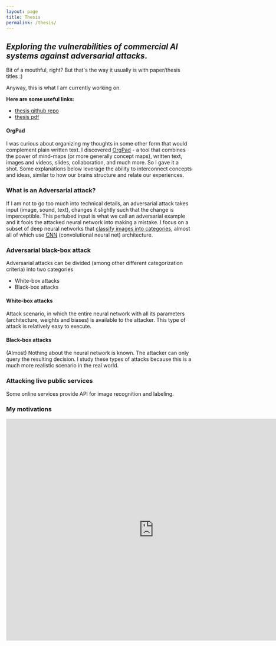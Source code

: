 ```yaml
---
layout: page
title: Thesis
permalink: /thesis/
---
```


## *Exploring the vulnerabilities of commercial AI systems against adversarial attacks*.
Bit of a mouthful, right? But that's the way it usually is with paper/thesis titles :) 

Anyway, this is what I am currently working on.

**Here are some useful links:**
- [thesis github repo](https://github.com/kubic71/bachelors-thesis)
- [thesis pdf](https://github.com/kubic71/bachelors-thesis/blob/main/bp/en/thesis.pdf)

#### OrgPad
I was curious about organizing my thoughts in some other form that would complement plain written text. I discovered [OrgPad](https://orgpad.com/) - a tool that combines the power of mind-maps (or more generally concept maps), written text, images and videos, slides, collaboration, and much more. So I gave it a shot. Some explanations below leverage the ability to interconnect concepts and ideas, similar to how our brains structure and relate our experiences.

### What is an Adversarial attack?
If I am not to go too much into technical details, an adversarial attack takes input (image, sound, text), changes it slightly such that the change is imperceptible. This pertubed input is what we call an adversarial example and it fools the attacked neural network into making a mistake. I focus on a subset of deep neural networks that [classify images into categories](https://towardsdatascience.com/wtf-is-image-classification-8e78a8235acb), almost all of which use [CNN](https://en.wikipedia.org/wiki/Convolutional_neural_network) (convolutional neural net) architecture.

### Adversarial black-box attack
Adversarial attacks can be divided (among other different categorization criteria) into two categories
- White-box attacks
- Black-box attacks

#### White-box attacks
Attack scenario, in which the entire neural network with all its parameters (architecture, weights and biases) is available to the attacker. This type of attack is relatively easy to execute.

#### Black-box attacks
(Almost) Nothing about the neural network is known. The attacker can only query the resulting decision. I study these types of attacks because this is a much more realistic scenario in the real world. 

### Attacking live public services
Some online services provide API for image recognition and labeling.

### My motivations
<iframe frameBorder="0" width="800" height="600" style="border:0" src="https://orgpad.com/s/dGBbNV20_XY?embed=true"></iframe>
